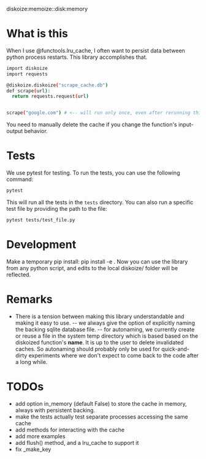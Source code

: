 diskoize:memoize::disk:memory

# What is this

When I use @functools.lru_cache, I often want to persist data between python process restarts. This library accomplishes that.

```bash
import diskoize
import requests

@diskoize.diskoize("scrape_cache.db")
def scrape(url):
  return requests.request(url)


scrape("google.com") # <-- will run only once, even after rerunning this script.
```

You need to manually delete the cache if you change the function's input-output behavior.



# Tests

We use pytest for testing. To run the tests, you can use the following command:

```bash
pytest
```
This will run all the tests in the `tests` directory. You can also run a specific test file by providing the path to the file:

```bash
pytest tests/test_file.py
```

# Development

Make a temporary pip install: pip install -e .
Now you can use the library from any python script, and edits to the local diskoize/ folder will be reflected.

# Remarks

* There is a tension between making this library understandable and making it easy to use.
  -- we always give the option of explicitly naming the backing sqlite database file.
  -- for autonaming, we currently create or reuse a file in the system temp directory which is based 
  based on the diskoized function's __name__. It is up to the user to delete invalidated caches. So autonaming should probably only be used for quick-and-dirty experiments where we don't expect to come back to the code after a long while. 


# TODOs

* add option in_memory (default False) to store the cache in memory, always with persistent backing.
* make the tests actually test separate processes accessing the same cache
* add methods for interacting with the cache
* add more examples
* add flush() method, and a lru_cache to support it
* fix _make_key
